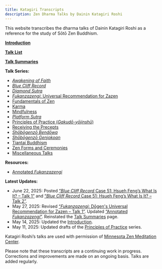 ```yaml
---
title: Katagiri Transcripts
description: Zen Dharma Talks by Dainin Katagiri Roshi
---
```


This website transcribes the dharma talks of Dainin Katagiri Roshi as a reference for the study of Sōtō Zen Buddhism.

 [**Introduction**](introduction)

[**Talk List**](list)

[**Talk Summaries**](summaries)

**Talk Series:**

- [*Awakening of Faith*](awakening-of-faith)
- [*Blue Cliff Record*](blue-cliff-record)
- [*Diamond Sutra*](diamond-sutra)
- [*Fukanzazengi*: Universal Recommendation for Zazen](fukanzazengi)
- [Fundamentals of Zen](fundamentals)
- [Karma](karma)
- [Mindfulness](mindfulness)
- [*Platform Sutra*](platform-sutra)
- [Principles of Practice (*Gakudō-yōjinshū*)](principles-of-practice)
- [Receiving the Precepts](precepts)
- [*Shōbōgenzō Bendōwa*](bendowa)
- [*Shōbōgenzō Genjokoan*](genjokoan)
- [Tiantai Buddhism](tiantai-buddhism)
- [Zen Forms and Ceremonies](zen-forms)
- [Miscellaneous Talks](miscellaneous)

**Resources:**

- [Annotated *Fukanzazengi*](annotated-fukanzazengi)

**Latest Updates:**

- June 22, 2025: Posted [“*Blue Cliff Record* Case 51: Hsueh Feng’s What Is It? – Talk 1”](1984-01-11-Blue-Cliff-Record-Case-51-Talk-1) and [“*Blue Cliff Record* Case 51: Hsueh Feng’s What Is It? – Talk 2”](1984-01-18-Blue-Cliff-Record-Case-51-Talk-2).
- May 27, 2025: Revised [“*Fukanzazengi*: Dōgen's Universal Recommendation for Zazen – Talk 1”](1979-06-09-Fukanzazengi-Talk-1). Updated [“Annotated *Fukanzazengi*”](annotated-fukanzazengi). Reinstated the [Talk Summaries](summaries) page.
- May 14, 2025: Updated the [Introduction](introduction).
- May 11, 2025: Updated drafts of the [Principles of Practice](principles-of-practice) series.

Katagiri Roshi’s talks are used with permission of [Minnesota Zen Meditation Center](https://www.mnzencenter.org/katagiri-project.html).

Please note that these transcripts are a continuing work in progress. Corrections and improvements are made on an ongoing basis. Talks are added regularly. 
